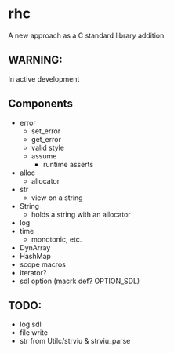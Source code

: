 # rhc
A new approach as a C standard library addition.


## WARNING:
In active development


## Components
- error
  - set_error
  - get_error
  - valid style
  - assume
      - runtime asserts
- alloc
  - allocator
- str
  - view on a string
- String
  - holds a string with an allocator
- log
- time
  - monotonic, etc.
- DynArray
- HashMap
- scope macros
- iterator?
- sdl option (macrk def? OPTION_SDL)


## TODO:
- log sdl
- file write
- str from Utilc/strviu & strviu_parse

